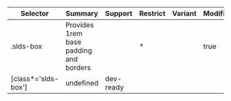 

| Selector | Summary | Support | Restrict | Variant | Modifier |
|-------|-------|-------|-------|-------|-------|
| .slds-box | Provides 1rem base padding and borders |   | * |   | true |
| [class*='slds-box'] | undefined | dev-ready |   |   |   |